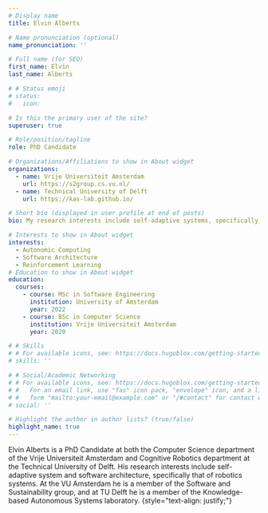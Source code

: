 ```yaml
---
# Display name
title: Elvin Alberts

# Name pronunciation (optional)
name_pronunciation: ''

# Full name (for SEO)
first_name: Elvin
last_name: Alberts

# # Status emoji
# status:
#   icon: 

# Is this the primary user of the site?
superuser: true

# Role/position/tagline
role: PhD Candidate

# Organizations/Affiliations to show in About widget
organizations:
  - name: Vrije Universiteit Amsterdam
    url: https://s2group.cs.vu.nl/
  - name: Technical University of Delft
    url: https://kas-lab.github.io/

# Short bio (displayed in user profile at end of posts)
bio: My research interests include self-adaptive systems, specifically as applied to robotics systems.

# Interests to show in About widget
interests:
  - Autonomic Computing
  - Software Architecture
  - Reinforcement Learning
# Education to show in About widget
education:
  courses:
    - course: MSc in Software Engineering
      institution: University of Amsterdam
      year: 2022
    - course: BSc in Computer Science
      institution: Vrije Universiteit Amsterdam
      year: 2020

# # Skills
# # For available icons, see: https://docs.hugoblox.com/getting-started/page-builder/#icons
# skills: ''

# # Social/Academic Networking
# # For available icons, see: https://docs.hugoblox.com/getting-started/page-builder/#icons
# #   For an email link, use "fas" icon pack, "envelope" icon, and a link in the
# #   form "mailto:your-email@example.com" or "/#contact" for contact widget.
# social: ''

# Highlight the author in author lists? (true/false)
highlight_name: true
---
```


Elvin Alberts is a PhD Candidate at both the Computer Science department of the Vrije Universiteit Amsterdam and Cognitive Robotics department at the Technical University of Delft. His research interests include self-adaptive system and software architecture, specifically that of robotics systems. At the VU Amsterdam he is a member of the Software and Sustainability group, and at TU Delft he is a member of the Knowledge-based Autonomous
Systems laboratory. 
{style="text-align: justify;"}
